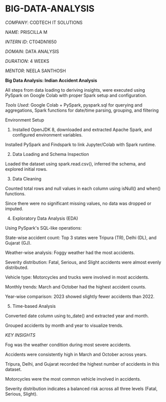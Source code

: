 # BIG-DATA-ANALYSIS

*COMPANY*: CODTECH IT SOLUTIONS

*NAME*: PRISCILLA M

*INTERN ID*: CT04DN1650

*DOMAIN*: DATA ANALYSIS

*DURATION*: 4 WEEKS

*MENTOR*: NEELA SANTHOSH

**Big Data Analysis: Indian Accident Analysis**

All steps from data loading to deriving insights, were executed using PySpark on Google Colab with proper Spark setup and configuration.

*Tools Used*: Google Colab + PySpark, pyspark.sql for querying and aggregations, Spark functions for date/time parsing, grouping, and filtering

Environment Setup
1. Installed OpenJDK 8, downloaded and extracted Apache Spark, and configured environment variables.

Installed PySpark and Findspark to link Jupyter/Colab with Spark runtime.

2. Data Loading and Schema Inspection
   
Loaded the dataset using spark.read.csv(), inferred the schema, and explored initial rows.

3. Data Cleaning
   
Counted total rows and null values in each column using isNull() and when() functions.

Since there were no significant missing values, no data was dropped or imputed.

4. Exploratory Data Analysis (EDA)
   
Using PySpark's SQL-like operations:

State-wise accident count: Top 3 states were Tripura (TR), Delhi (DL), and Gujarat (GJ).

Weather-wise analysis: Foggy weather had the most accidents.

Severity distribution: Fatal, Serious, and Slight accidents were almost evenly distributed.

Vehicle type: Motorcycles and trucks were involved in most accidents.

Monthly trends: March and October had the highest accident counts.

Year-wise comparison: 2023 showed slightly fewer accidents than 2022.

5. Time-based Analysis
   
Converted date column using to_date() and extracted year and month.

Grouped accidents by month and year to visualize trends.

*KEY INSIGHTS*

Fog was the weather condition during most severe accidents.

Accidents were consistently high in March and October across years.

Tripura, Delhi, and Gujarat recorded the highest number of accidents in this dataset.

Motorcycles were the most common vehicle involved in accidents.

Severity distribution indicates a balanced risk across all three levels (Fatal, Serious, Slight).




